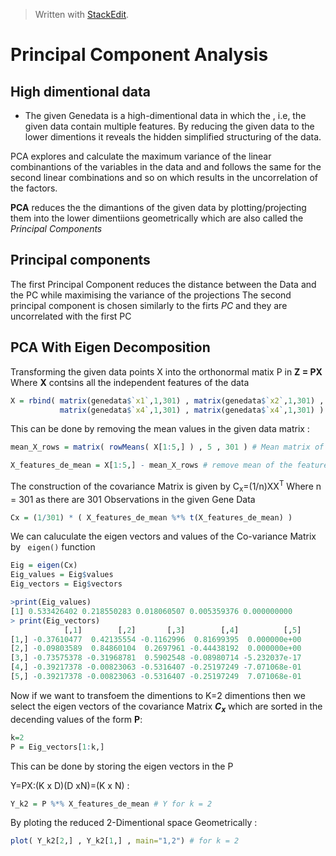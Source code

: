 


> Written with [StackEdit](https://stackedit.io/).

# Principal Component Analysis

## High dimentional data

 - The given Genedata is a high-dimentional data in which the , i.e, the given data contain multiple features. By reducing the given data to the lower dimentions it reveals the hidden simplified structuring of the data.

 PCA explores and calculate the maximum variance of the linear combinantions of the variables in the data and and follows the same for the second linear combinations and so on which results in the uncorrelation  of the factors.

**PCA** reduces the the dimantions of the given data by plotting/projecting them into the lower dimentiions geometrically which are also called the *Principal Components*

## Principal components
The first Principal Component reduces the distance between the Data and the PC while maximising the variance of the projections
The second principal component is chosen similarly to the firts *PC* and they are uncorrelated with the first PC

## PCA With Eigen Decomposition

Transforming the given data points X into the orthonormal matix P in **Z  = PX**
Where **X** contsins all the independent features of the data
```R
X = rbind( matrix(genedata$`x1`,1,301) , matrix(genedata$`x2`,1,301) , matrix(genedata$`x3`,1,301) ,
           matrix(genedata$`x4`,1,301) , matrix(genedata$`x4`,1,301) )
 ```



This can be done by removing the mean values in the given data matrix :

```R
mean_X_rows = matrix( rowMeans( X[1:5,] ) , 5 , 301 ) # Mean matrix of rowise means

X_features_de_mean = X[1:5,] - mean_X_rows # remove mean of the features from X. Note: features are from rows 1 to 5

```

The construction of the covariance Matrix is given by C<sub>x</sub>=(1/n)XX<sup>T</sup>
Where n = 301 as there are 301 Observations in the given Gene Data

```R
Cx = (1/301) * ( X_features_de_mean %*% t(X_features_de_mean) )
```

We can caluculate the eigen vectors and values of the Co-variance Matrix by ``` eigen()``` function

```R
﻿﻿﻿﻿﻿﻿﻿Eig = eigen(Cx)
Eig_values = Eig$values
Eig_vectors = Eig$vectors
```

```R
>print(Eig_values)
[1] 0.533426402 0.218550283 0.018060507 0.005359376 0.000000000
> print(Eig_vectors)
            [,1]        [,2]       [,3]        [,4]          [,5]
[1,] -0.37610477  0.42135554 -0.1162996  0.81699395  0.000000e+00
[2,] -0.09803589  0.84860104  0.2697961 -0.44438192  0.000000e+00
[3,] -0.73575378 -0.31968781  0.5902548 -0.08980714 -5.232037e-17
[4,] -0.39217378 -0.00823063 -0.5316407 -0.25197249 -7.071068e-01
[5,] -0.39217378 -0.00823063 -0.5316407 -0.25197249  7.071068e-01
```

Now if we want to transfoem the dimentions to K=2 dimentions then we select the eigen vectors of the covariance Matrix ***C<sub>x</sub>***  which are sorted in the decending values of the form **P**:

```R
k=2
P = Eig_vectors[1:k,]
```

This can be done by storing the eigen vectors in the P


Y=PX:(K x D)(D xN)=(K x N) :

```R
Y_k2 = P %*% X_features_de_mean # Y for k = 2
```

By ploting the reduced 2-Dimentional space Geometrically :
```R
plot( Y_k2[2,] , Y_k2[1,] , main="1,2") # for k = 2
```
